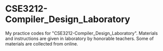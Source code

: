 # CSE3212-Compiler_Design_Laboratory
My practice codes for "CSE3212-Compiler_Design_Laboratory". Materials and instructions are given in laboratory by honorable teachers. Some of materials are collected from online.
